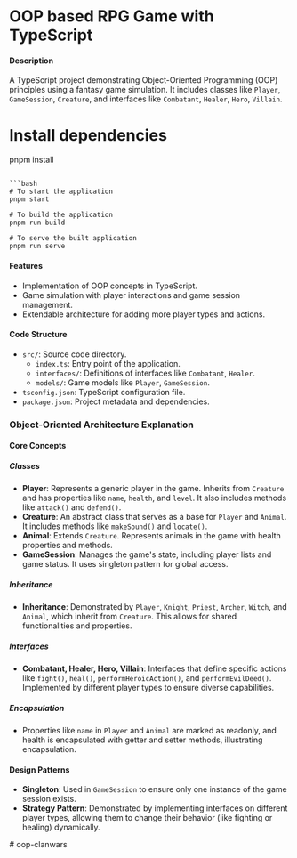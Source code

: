 # OOP based RPG Game with TypeScript

#### Description

A TypeScript project demonstrating Object-Oriented Programming (OOP) principles using a fantasy game simulation. It
includes classes like `Player`, `GameSession`, `Creature`, and interfaces like `Combatant`, `Healer`, `Hero`, `Villain`.


# Install dependencies
pnpm install
```

```bash
# To start the application
pnpm start

# To build the application
pnpm run build

# To serve the built application
pnpm run serve
```

#### Features

- Implementation of OOP concepts in TypeScript.
- Game simulation with player interactions and game session management.
- Extendable architecture for adding more player types and actions.

#### Code Structure

- `src/`: Source code directory.
  - `index.ts`: Entry point of the application.
  - `interfaces/`: Definitions of interfaces like `Combatant`, `Healer`.
  - `models/`: Game models like `Player`, `GameSession`.
- `tsconfig.json`: TypeScript configuration file.
- `package.json`: Project metadata and dependencies.

### Object-Oriented Architecture Explanation

#### Core Concepts

##### Classes

- **Player**: Represents a generic player in the game. Inherits from `Creature` and has properties
  like `name`, `health`, and `level`. It also includes methods like `attack()` and `defend()`.
- **Creature**: An abstract class that serves as a base for `Player` and `Animal`. It includes methods
  like `makeSound()` and `locate()`.
- **Animal**: Extends `Creature`. Represents animals in the game with health properties and methods.
- **GameSession**: Manages the game's state, including player lists and game status. It uses singleton pattern for
  global access.

##### Inheritance

- **Inheritance**: Demonstrated by `Player`, `Knight`, `Priest`, `Archer`, `Witch`, and `Animal`, which inherit
  from `Creature`. This allows for shared functionalities and properties.

##### Interfaces

- **Combatant, Healer, Hero, Villain**: Interfaces that define specific actions
  like `fight()`, `heal()`, `performHeroicAction()`, and `performEvilDeed()`. Implemented by different player types to
  ensure diverse capabilities.

##### Encapsulation

- Properties like `name` in `Player` and `Animal` are marked as readonly, and health is encapsulated with getter and
  setter methods, illustrating encapsulation.

#### Design Patterns

- **Singleton**: Used in `GameSession` to ensure only one instance of the game session exists.
- **Strategy Pattern**: Demonstrated by implementing interfaces on different player types, allowing them to change their
  behavior (like fighting or healing) dynamically.

#   o o p - c l a n w a r s  
 
